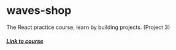 # waves-shop
The React practice course, learn by building projects. (Project 3)

##### [Link to course](https://coursehunters.net/course/prakticheskiy-kurs-react-uchites-stroya-proekty)



